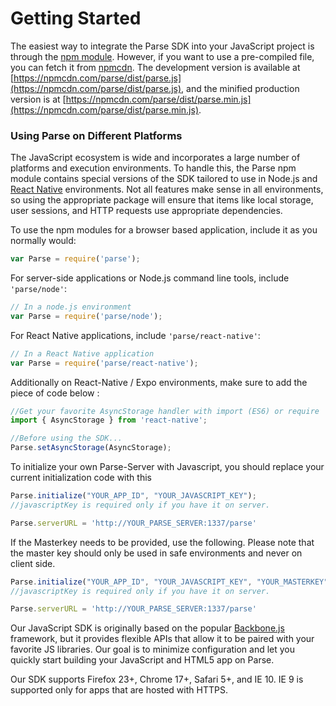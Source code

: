 # Getting Started

The easiest way to integrate the Parse SDK into your JavaScript project is through the [npm module](https://npmjs.org/parse).
However, if you want to use a pre-compiled file, you can fetch it from [npmcdn](https://npmcdn.com). The development version is available at [https://npmcdn.com/parse/dist/parse.js](https://npmcdn.com/parse/dist/parse.js), and the minified production version is at [https://npmcdn.com/parse/dist/parse.min.js](https://npmcdn.com/parse/dist/parse.min.js).

### Using Parse on Different Platforms

The JavaScript ecosystem is wide and incorporates a large number of platforms and execution environments. To handle this, the Parse npm module contains special versions of the SDK tailored to use in Node.js and [React Native](https://facebook.github.io/react-native/) environments. Not all features make sense in all environments, so using the appropriate package will ensure that items like local storage, user sessions, and HTTP requests use appropriate dependencies.

To use the npm modules for a browser based application, include it as you normally would:

```js
var Parse = require('parse');
```

For server-side applications or Node.js command line tools, include `'parse/node'`:

```js
// In a node.js environment
var Parse = require('parse/node');
```

For React Native applications, include `'parse/react-native'`:
```js
// In a React Native application
var Parse = require('parse/react-native');
```

Additionally on React-Native / Expo environments, make sure to add the piece of code below :

```js
//Get your favorite AsyncStorage handler with import (ES6) or require
import { AsyncStorage } from 'react-native'; 

//Before using the SDK...
Parse.setAsyncStorage(AsyncStorage);
```

To initialize your own Parse-Server with Javascript, you should replace your current initialization code with this


```js
Parse.initialize("YOUR_APP_ID", "YOUR_JAVASCRIPT_KEY");
//javascriptKey is required only if you have it on server.

Parse.serverURL = 'http://YOUR_PARSE_SERVER:1337/parse'
```

If the Masterkey needs to be provided, use the following. Please note that the master key should only be used in safe environments and never on client side. 


```js
Parse.initialize("YOUR_APP_ID", "YOUR_JAVASCRIPT_KEY", "YOUR_MASTERKEY");
//javascriptKey is required only if you have it on server.

Parse.serverURL = 'http://YOUR_PARSE_SERVER:1337/parse'
```

Our JavaScript SDK is originally based on the popular [Backbone.js](http://backbonejs.org/) framework, but it provides flexible APIs that allow it to be paired with your favorite JS libraries. Our goal is to minimize configuration and let you quickly start building your JavaScript and HTML5 app on Parse.

Our SDK supports Firefox 23+, Chrome 17+, Safari 5+, and IE 10. IE 9 is supported only for apps that are hosted with HTTPS.
